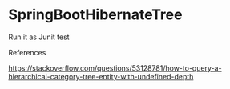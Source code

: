 # SpringBootHibernateTree

Run it as Junit test

References

https://stackoverflow.com/questions/53128781/how-to-query-a-hierarchical-category-tree-entity-with-undefined-depth
